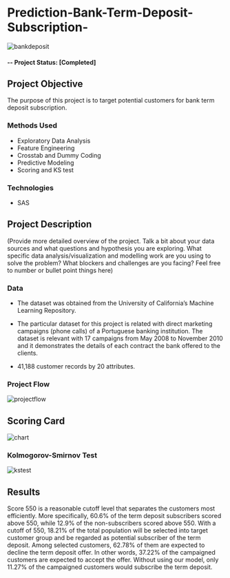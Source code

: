 # Prediction-Bank-Term-Deposit-Subscription-

![bankdeposit](https://user-images.githubusercontent.com/49653689/94882718-be287680-0436-11eb-85b8-18392952e129.png)

#### -- Project Status: [Completed]

## Project Objective
The purpose of this project is to target potential customers for bank term deposit subscription.

### Methods Used
* Exploratory Data Analysis
* Feature Engineering 
* Crosstab and Dummy Coding 
* Predictive Modeling
* Scoring and KS test

### Technologies
* SAS

## Project Description
(Provide more detailed overview of the project.  Talk a bit about your data sources and what questions and hypothesis you are exploring. What specific data analysis/visualization and modelling work are you using to solve the problem? What blockers and challenges are you facing?  Feel free to number or bullet point things here)

### Data 

* The dataset was obtained from the University of California’s Machine Learning Repository. 

* The particular dataset for this project is related with direct marketing campaigns (phone calls) of a Portuguese banking institution. The dataset is relevant with 17 campaigns from May 2008 to November 2010 and it demonstrates the details of each contract the bank offered to the clients.

* 41,188 customer records by 20 attributes.

### Project Flow

![projectflow](https://user-images.githubusercontent.com/49653689/94937269-5e18eb00-049d-11eb-94ba-b38c28438fab.png)

## Scoring Card

![chart](https://user-images.githubusercontent.com/49653689/94979707-546da280-04f2-11eb-8ae2-f648775ae305.png)
 
### Kolmogorov-Smirnov Test

![kstest](https://user-images.githubusercontent.com/49653689/94947429-a212ec80-04ab-11eb-9b29-b86dc7bb1083.png)

## Results

Score 550 is a reasonable cutoff level that separates the customers most efficiently. More specifically, 60.6% of the term deposit subscribers scored above 550, while 12.9% of the non-subscribers scored above 550. With a cutoff of 550, 18.21% of the total population will be selected into target customer group and be regarded as potential subscriber of the term deposit. Among selected customers, 62.78% of them are expected to decline the term deposit offer. In other words, 37.22% of the campaigned customers are expected to accept the offer. Without using our model, only 11.27% of the campaigned customers would subscribe the term deposit.


